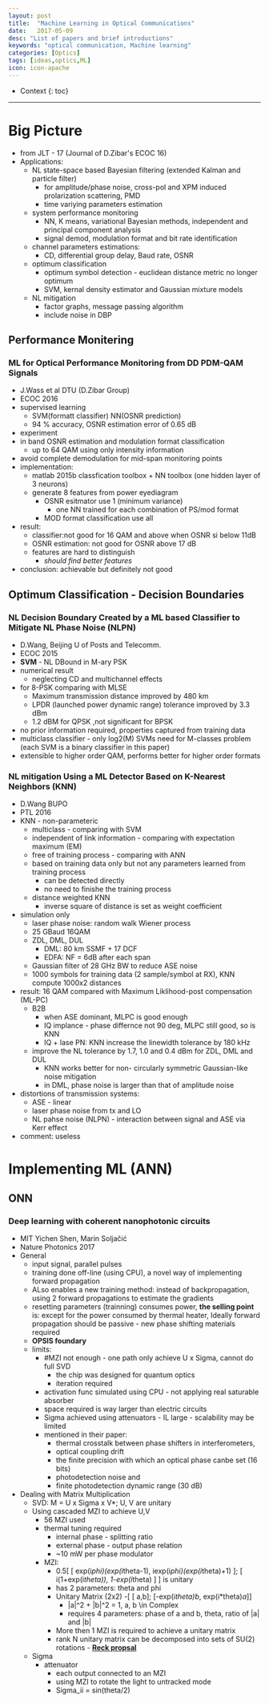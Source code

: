```yaml
---
layout: post
title:  "Machine Learning in Optical Communications"
date:   2017-05-09
desc: "List of papers and brief introductions"
keywords: "optical communication, Machine learning"
categories: [Optics]
tags: [ideas,optics,ML]
icon: icon-apache
---
```


* Context
{: toc}
---
# Big Picture
- from JLT - 17 (Journal of D.Zibar's ECOC 16)
- Applications:
    - NL state-space based Bayesian filtering (extended Kalman and particle filter)
        - for amplitude/phase noise, cross-pol and XPM induced prolarization scattering, PMD
        - time variying parameters estimation
    - system performance monitoring
        - NN, K means, variational Bayesian methods, independent and principal component analysis
        - signal demod, modulation format and bit rate identification
    - channel parameters estimations:
        - CD, differential group delay, Baud rate, OSNR
    - optimum classification
        - optimum symbol detection - euclidean distance metric no longer optimum
        - SVM, kernal density estimator and Gaussian mixture models
    - NL mitigation
        - factor graphs, message passing algorithm
        - include noise in DBP


## Performance Monitering
### ML for Optical Performance Monitoring from DD PDM-QAM Signals
- J.Wass et al DTU (D.Zibar Group)
- ECOC 2016
- supervised learning
    - SVM(formatt classifier) NN(OSNR prediction)
    - 94 % accuracy, OSNR estimation error of 0.65 dB
- experiment
- in band OSNR estimation and modulation format classification
    - up to 64 QAM using only intensity information
- avoid complete demodulation for mid-span monitoring points
- implementation:
    - matlab 2015b classfication toolbox + NN toolbox (one hidden layer of 3 neurons)
    - generate 8 features from power eyediagram
        - OSNR esitmator use 1 (minimum variance)
            - one NN trained for each combination of PS/mod format
        - MOD format classification use all
- result:
    - classifier:not good for 16 QAM and above when OSNR si below 11dB 
    - OSNR estimation: not good for OSNR above 17 dB 
    - features are hard to distinguish 
        - _should find better features_
- conclusion: achievable but definitely not good

## Optimum Classification - Decision Boundaries        
### NL Decision Boundary Created by a ML based Classifier to Mitigate NL Phase Noise (NLPN)
- D.Wang, Beijing U of Posts and Telecomm.
- ECOC 2015
- **SVM** - NL DBound in M-ary PSK 
- numerical result
    - neglecting CD and multichannel effects
- for 8-PSK comparing with MLSE
    - Maximum transmission distance improved by 480 km
    - LPDR (launched power dynamic range) tolerance improved by 3.3 dBm 
    - 1.2 dBM for QPSK ,not significant for BPSK
- no prior information required, properties captured from training data
- multiclass classifier - only log2(M) SVMs need for M-classes problem (each SVM is a binary classifier in this paper)
- extensible to higher order QAM, performs better for higher order formats

### NL mitigation Using a ML Detector Based on K-Nearest Neighbors (KNN)
- D.Wang BUPO
- PTL 2016
- KNN - non-parameteric 
    - multiclass - comparing with SVM
    - independent of link information - comparing with expectation maximum (EM)
    - free of training process - comparing with ANN
    - based on training data only but not any parameters learned from training process 
        - can be detected directly
        - no need to finishe the training process
    - distance weighted KNN
        - inverse square of distance is set as weight coefficient
- simulation only
    - laser phase noise: random walk Wiener process
    - 25 GBaud 16QAM
    - ZDL, DML, DUL 
        - DML: 80 km SSMF + 17 DCF
        - EDFA: NF = 6dB after each span
    - Gaussian filter of 28 GHz BW to reduce ASE noise  
    - 1000 symbols for training data (2 sample/symbol at RX), KNN compute 1000x2 distances
- result: 16 QAM compared with Maximum Liklihood-post compensation (ML-PC) 
    - B2B
        - when ASE dominant, MLPC is good enough
        - IQ implance - phase differnce not 90 deg, MLPC still good, so is KNN
        - IQ + lase PN: KNN increase the linewidth tolerance by 180 kHz
    - improve the NL tolerance by 1.7, 1.0 and 0.4 dBm for ZDL, DML and DUL
        - KNN works better for non- circularly symmetric Gaussian-like noise mitigation
        - in DML, phase noise is larger than that of amplitude noise
- distortions of transmission systems:
    - ASE - linear
    - laser phase noise from tx and LO
    - NL pahse noise (NLPN) - interaction between signal and ASE via Kerr effect  
- comment: useless


# Implementing ML (ANN) 
## ONN
### Deep learning with coherent nanophotonic circuits
- MIT Yichen Shen, Marin Soljačić
- Nature Photonics  2017
- General
    - input signal, parallel pulses
    - training done off-line (using CPU), a novel way of implementing forward propagation
    - ALso enables a new training method: instead of backpropagation, using 2 forward propagations to estimate the gradients
    - resetting parameters (trainning) consumes power, **the selling point** is: except for the power consumed by thermal heater, Ideally forward propagation should be passive - new phase shifting materials required
    - **OPSIS foundary**
    - limits:
        - #MZI not enough - one path only achieve U x Sigma, cannot do full SVD
            - the chip was designed for quantum optics
            - iteration required
        - activation func simulated using CPU - not applying real saturable absorber
        - space required is way larger than electric circuits
        - Sigma achieved using attenuators - IL large - scalability may be limited
        - mentioned in their paper:
            - thermal crosstalk between phase shifters in interferometers, 
            - optical coupling drift
            - the finite precision with which an optical phase canbe set (16 bits)
            - photodetection noise and 
            - finite photodetection dynamic range (30 dB)
- Dealing with Matrix Multiplication
    - SVD: M = U x Sigma x V*; U, V are unitary
    - Using cascaded MZI to achieve U,V
        - 56 MZI used
        - thermal tuning required
            - internal phase - splitting ratio
            - external phase - output phase relation
            - ~10 mW per phase modulator
        - MZI: 
            - 0.5[ [ exp(i*phi)(exp(i*theta-1), iexp(i*phi)(exp(i*theta)+1) ];
                 [ i(1+exp(i*theta)), 1-exp(i*theta) ] ] 
                 is unitary
            - has 2 parameters: theta and phi
            - Unitary Matrix (2x2)
                -[ [ a,b]; [-exp(i*theta)b*,  exp(i*theta)*a*]]
                - |a|^2 + |b|^2 = 1, a, b \in Complex
                - requires 4 parameters: phase of a and b, theta, ratio of |a| and |b|
            - More then 1 MZI is required to achieve a unitary matrix
            - rank N unitary matrix can be decomposed into sets of SU(2) rotations - [__Reck propsal__](https://journals.aps.org/prl/abstract/10.1103/PhysRevLett.73.58)
    - Sigma
        - attenuator
            - each output connected to an MZI
            - using MZI to rotate the light to untracked mode
            - Sigma_ii = sin(theta/2)



<style>
.page-container {max-width: 1000px}
</style>
